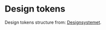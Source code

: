 # Design tokens

Design tokens structure from: [Designsystemet](https://github.com/digdir/designsystemet).
